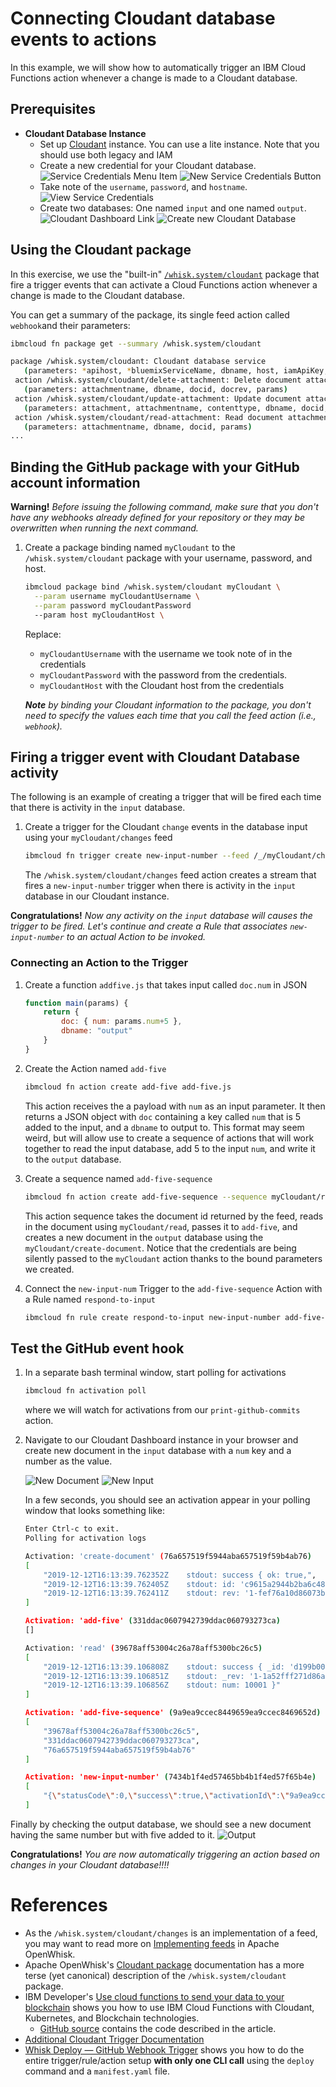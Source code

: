 <!--
#
# Licensed to the Apache Software Foundation (ASF) under one or more
# contributor license agreements.  See the NOTICE file distributed with
# this work for additional information regarding copyright ownership.
# The ASF licenses this file to You under the Apache License, Version 2.0
# (the "License"); you may not use this file except in compliance with
# the License.  You may obtain a copy of the License at
#
#     http://www.apache.org/licenses/LICENSE-2.0
#
# Unless required by applicable law or agreed to in writing, software
# distributed under the License is distributed on an "AS IS" BASIS,
# WITHOUT WARRANTIES OR CONDITIONS OF ANY KIND, either express or implied.
# See the License for the specific language governing permissions and
# limitations under the License.
#
-->

# Connecting Cloudant database events to actions

In this example, we will show how to automatically trigger an IBM Cloud Functions action whenever a change is made to a Cloudant database.

## Prerequisites

* **Cloudant Database Instance**
  * Set up [Cloudant](https://cloud.ibm.com/catalog/services/cloudant) instance. You can use a lite instance. Note that you should use both legacy and IAM 
  * Create a new credential for your Cloudant database.
    ![Service Credentials Menu Item](images/service-credentials-menu.png)
    ![New Service Credentials Button](images/new-service-credentials-button.png)
  * Take note of the `username`, `password`, and `hostname`.
    ![View Service Credentials](images/view-service-credentials.png)
  * Create two databases: One named `input` and one named `output`.
    ![Cloudant Dashboard Link](images/cloudant-dashboard-link.png)
    ![Create new Cloudant Database](images/create-database.png)

## Using the Cloudant package

In this exercise, we use the "built-in" [`/whisk.system/cloudant`](https://github.com/apache/openwhisk-catalog/tree/master/packages/cloudant) package that fire a trigger events that can activate a Cloud Functions action whenever a change is made to the Cloudant database.

You can get a summary of the package, its single feed action called `webhook`and their parameters:

```bash
ibmcloud fn package get --summary /whisk.system/cloudant
```

```bash
package /whisk.system/cloudant: Cloudant database service
   (parameters: *apihost, *bluemixServiceName, dbname, host, iamApiKey, iamUrl, overwrite, password, username)
 action /whisk.system/cloudant/delete-attachment: Delete document attachment from database
   (parameters: attachmentname, dbname, docid, docrev, params)
 action /whisk.system/cloudant/update-attachment: Update document attachment in database
   (parameters: attachment, attachmentname, contenttype, dbname, docid, docrev, params)
 action /whisk.system/cloudant/read-attachment: Read document attachment from database
   (parameters: attachmentname, dbname, docid, params)
...

```

## Binding the GitHub package with your GitHub account information

**Warning!** _Before issuing the following command, make sure that you don't have any webhooks already defined for your repository or they may be overwritten when running the next command._

1. Create a package binding named `myCloudant` to the `/whisk.system/cloudant` package with your username, password, and host.

    ```bash
    ibmcloud package bind /whisk.system/cloudant myCloudant \
      --param username myCloudantUsername \
      --param password myCloudantPassword
      --param host myCloudantHost \
    ```

    Replace:
    * `myCloudantUsername` with the username we took note of in the credentials
    * `myCloudantPassword` with the password from the credentials.
    * `myCloudantHost` with the Cloudant host from the credentials

    _**Note** by binding your Cloudant information to the package, you don't need to specify the values each time that you call the feed action (i.e., `webhook`)._

## Firing a trigger event with Cloudant Database activity

The following is an example of creating a trigger that will be fired each time that there is activity in the `input` database.

1. Create a trigger for the Cloudant `change` events in the database input using your `myCloudant/changes` feed

    ```bash
    ibmcloud fn trigger create new-input-number --feed /_/myCloudant/changes --param dbname input
    ```

    The `/whisk.system/cloudant/changes` feed action creates a stream that fires a `new-input-number` trigger when there is activity in the `input` database in our Cloudant instance.


  **Congratulations!** _Now any activity on the `input` database will causes the trigger to be fired. Let's continue and create a Rule that associates `new-input-number` to an actual Action to be invoked._

### Connecting an Action to the Trigger

1. Create a function `addfive.js` that takes input called `doc.num` in JSON

    ```javascript
    function main(params) {
        return {
            doc: { num: params.num+5 },
            dbname: "output"
        }
    }
    ```

1. Create the Action named `add-five`

    ```bash
    ibmcloud fn action create add-five add-five.js
    ```

    This action receives the a payload with `num` as an input parameter. It then returns a JSON object with `doc` containing a key called `num` that is 5 added to the input, and a `dbname` to output to. This format may seem weird, but will allow use to create a sequence of actions that will work together to read the input database, add 5 to the input `num`, and write it to the `output` database.

1. Create a sequence named `add-five-sequence`
   ```bash
   ibmcloud fn action create add-five-sequence --sequence myCloudant/read,add-five,myCloudant/create-document
   ```
   This action sequence takes the document id returned by the feed, reads in the document using `myCloudant/read`, passes it to `add-five`, and creates a new document in the `output` database using the `myCloudant/create-document`. Notice that the credentials are being silently passed to the `myCloudant` action thanks to the bound parameters we created.



1. Connect the `new-input-num` Trigger to the `add-five-sequence` Action with a Rule named `respond-to-input`

    ```bash
    ibmcloud fn rule create respond-to-input new-input-number add-five-sequence
    ```

## Test the GitHub event hook

1. In a separate bash terminal window, start polling for activations

    ```bash
    ibmcloud fn activation poll
    ```

    where we will watch for activations from our `print-github-commits` action.

1. Navigate to our Cloudant Dashboard instance in your browser and create new document in the `input` database with a `num` key and a number as the value.

    ![New Document](images/new-document.png)
    ![New Input](images/new-input.png)


    In a few seconds, you should see an activation appear in your polling window that looks  something like:

    ```bash
    Enter Ctrl-c to exit.
    Polling for activation logs
    
    Activation: 'create-document' (76a657519f5944aba657519f59b4ab76)
    [
        "2019-12-12T16:13:39.762352Z    stdout: success { ok: true,",
        "2019-12-12T16:13:39.762405Z    stdout: id: 'c9615a2944b2ba6c48d3da463729fc62',",
        "2019-12-12T16:13:39.762411Z    stdout: rev: '1-fef76a10d86073bc8c88f1680fbf2cbe' }"
    ]
    
    Activation: 'add-five' (331ddac0607942739ddac060793273ca)
    []
    
    Activation: 'read' (39678aff53004c26a78aff5300bc26c5)
    [
        "2019-12-12T16:13:39.106808Z    stdout: success { _id: 'd199b00873628e1f9d3ec77fcc434264',",
        "2019-12-12T16:13:39.106851Z    stdout: _rev: '1-1a52fff271d86a0b057dc03fac3b0550',",
        "2019-12-12T16:13:39.106856Z    stdout: num: 10001 }"
    ]
    
    Activation: 'add-five-sequence' (9a9ea9ccec8449659ea9ccec8469652d)
    [
        "39678aff53004c26a78aff5300bc26c5",
        "331ddac0607942739ddac060793273ca",
        "76a657519f5944aba657519f59b4ab76"
    ]
    
    Activation: 'new-input-number' (7434b1f4ed57465bb4b1f4ed57f65b4e)
    [
        "{\"statusCode\":0,\"success\":true,\"activationId\":\"9a9ea9ccec8449659ea9ccec8469652d\",\"rule\":\"josephine.watson@gmail.com_ns/respond-to-input\",\"action\":\"josephine.watson@gmail.com_ns/add-five-sequence\"}"
    ]

    ```
  Finally by checking the output database, we should see a new document having the same number but with five added to it.
  ![Output](images/output.png)

  **Congratulations!** _You are now automatically triggering an action based on changes in your Cloudant database!!!!_

# References

* As the `/whisk.system/cloudant/changes` is an implementation of a feed, you may want to read more on [Implementing feeds](https://github.com/apache/openwhisk/blob/master/docs/feeds.md) in Apache OpenWhisk.
* Apache OpenWhisk's [Cloudant package](https://github.com/apache/openwhisk-package-cloudant) documentation has a more terse (yet canonical) description of the `/whisk.system/cloudant` package.
* IBM Developer's [Use cloud functions to send your data to your blockchain](https://developer.ibm.com/tutorials/use-cloud-functions-to-send-your-data-to-your-blockchain/) shows you how to use IBM Cloud Functions with Cloudant, Kubernetes, and Blockchain technologies.
  * [GitHub source](https://github.com/IBM/ibm-cloud-functions-serverless-blockchain) contains the code described in the article.
* [Additional Cloudant Trigger Documentation](https://github.com/ibm-functions/trigger-cloudant)
* [Whisk Deploy — GitHub Webhook Trigger](https://medium.com/openwhisk/whisk-deploy-github-webhook-trigger-304a2f47ee52) shows you how to do the entire trigger/rule/action setup **with only one CLI call** using the `deploy` command and a `manifest.yaml` file.
